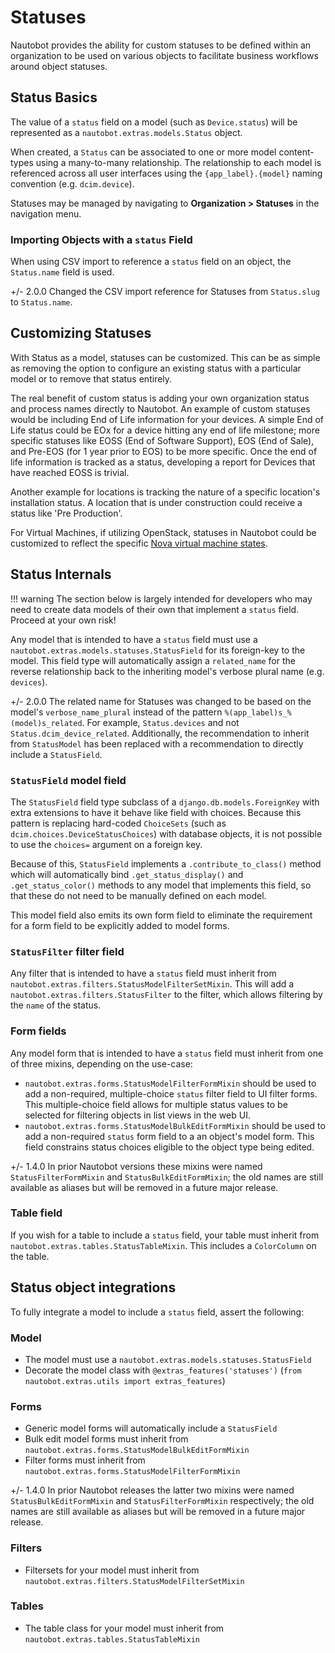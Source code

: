 # Statuses

Nautobot provides the ability for custom statuses to be defined within an organization to be used on various objects to facilitate business workflows around object statuses.

## Status Basics

The value of a `status` field on a model (such as `Device.status`) will be represented as a `nautobot.extras.models.Status` object.

When created, a `Status` can be associated to one or more model content-types using a many-to-many relationship. The relationship to each model is referenced across all user interfaces using the `{app_label}.{model}` naming convention (e.g. `dcim.device`).

Statuses may be managed by navigating to **Organization > Statuses** in the navigation menu.

### Importing Objects with a `status` Field

When using CSV import to reference a `status` field on an object, the `Status.name` field is used.

+/- 2.0.0
    Changed the CSV import reference for Statuses from `Status.slug` to `Status.name`.

## Customizing Statuses

With Status as a model, statuses can be customized. This can be as simple as removing the option to configure an existing status with a particular model or to remove that status entirely.

The real benefit of custom status is adding your own organization status and process names directly to Nautobot. An example of custom statuses would be including End of Life information for your devices. A simple End of Life status could be EOx for a device hitting any end of life milestone; more specific statuses like EOSS (End of Software Support), EOS (End of Sale), and Pre-EOS (for 1 year prior to EOS) to be more specific. Once the end of life information is tracked as a status, developing a report for Devices that have reached EOSS is trivial.

Another example for locations is tracking the nature of a specific location's installation status. A location that is under construction could receive a status like 'Pre Production'.

For Virtual Machines, if utilizing OpenStack, statuses in Nautobot could be customized to reflect the specific [Nova virtual machine states](https://docs.openstack.org/nova/latest/reference/vm-states.html).

## Status Internals

!!! warning
    The section below is largely intended for developers who may need to create
    data models of their own that implement a `status` field. Proceed at your
    own risk!

Any model that is intended to have a `status` field must use a `nautobot.extras.models.statuses.StatusField` for its foreign-key to the model. This field type will automatically assign a `related_name` for the reverse relationship back to the inheriting model's verbose plural name (e.g. `devices`).

+/- 2.0.0
    The related name for Statuses was changed to be based on the model's `verbose_name_plural` instead of the pattern `%(app_label)s_%(model)s_related`. For example, `Status.devices` and not `Status.dcim_device_related`. Additionally, the recommendation to inherit from `StatusModel` has been replaced with a recommendation to directly include a `StatusField`.

### `StatusField` model field

The `StatusField` field type subclass of a `django.db.models.ForeignKey` with extra extensions to have it behave like field with choices. Because this pattern is replacing hard-coded `ChoiceSets` (such as `dcim.choices.DeviceStatusChoices`) with database objects, it is not possible to use the `choices=` argument on a foreign key.

Because of this, `StatusField` implements a `.contribute_to_class()` method which will automatically bind `.get_status_display()` and `.get_status_color()` methods to any model that implements this field, so that these do not need to be manually defined on each model.

This model field also emits its own form field to eliminate the requirement for a form field to be explicitly added to model forms.

### `StatusFilter` filter field

Any filter that is intended to have a `status` field must inherit from `nautobot.extras.filters.StatusModelFilterSetMixin`. This will add a `nautobot.extras.filters.StatusFilter` to the filter, which allows filtering by the `name` of the status.

### Form fields

Any model form that is intended to have a `status` field must inherit from one of three mixins, depending on the use-case:

- `nautobot.extras.forms.StatusModelFilterFormMixin` should be used to add a non-required, multiple-choice `status` filter field to UI filter forms. This multiple-choice field allows for multiple status values to be selected for filtering objects in list views in the web UI.
- `nautobot.extras.forms.StatusModelBulkEditFormMixin` should be used to add a non-required `status` form field to a an object's model form. This field constrains status choices eligible to the object type being edited.

+/- 1.4.0
    In prior Nautobot versions these mixins were named `StatusFilterFormMixin` and `StatusBulkEditFormMixin`; the old names are still available as aliases but will be removed in a future major release.

### Table field

If you wish for a table to include a `status` field, your table must inherit from `nautobot.extras.tables.StatusTableMixin`. This includes a `ColorColumn` on the table.

## Status object integrations

To fully integrate a model to include a `status` field, assert the following:

### Model

- The model must use a `nautobot.extras.models.statuses.StatusField`
- Decorate the model class with `@extras_features('statuses')` (`from nautobot.extras.utils import extras_features`)

### Forms

- Generic model forms will automatically include a `StatusField`
- Bulk edit model forms must inherit from `nautobot.extras.forms.StatusModelBulkEditFormMixin`
- Filter forms must inherit from `nautobot.extras.forms.StatusModelFilterFormMixin`

+/- 1.4.0
    In prior Nautobot releases the latter two mixins were named `StatusBulkEditFormMixin` and `StatusFilterFormMixin` respectively; the old names are still available as aliases but will be removed in a future major release.

### Filters

- Filtersets for your model must inherit from `nautobot.extras.filters.StatusModelFilterSetMixin`

### Tables

- The table class for your model must inherit from `nautobot.extras.tables.StatusTableMixin`
